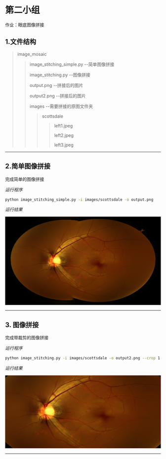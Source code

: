 # 第二小组
作业：眼底图像拼接

## 1.文件结构

> image_mosaic
>
> > image_stitching_simple.py 	--简单图像拼接
> >
> > image_stitching.py	--图像拼接
> >
> > output.png	--拼接后的图片
> >
> > output2.png	--拼接后的图片
> >
> > images	--需要拼接的原图文件夹
> >
> > > scottsdale
> > >
> > > > left1.jpeg
> > > >
> > > > left2.jpeg
> > > >
> > > > left3.jpeg



---



## 2.简单图像拼接

完成简单的图像拼接

*运行程序*

```bash
python image_stitching_simple.py -i images/scottsdale -o output.png
```

*运行结果*

![拼接图像一](output.png)



---



## 3. 图像拼接

完成带裁剪的图像拼接

*运行程序*

```bash
python image_stitching.py -i images/scottsdale -o output2.png --crop 1
```

*运行结果*

![图像拼接二](output2.png)



---

